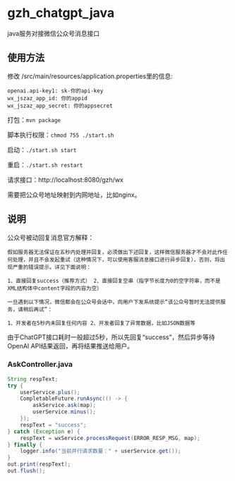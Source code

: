 # gzh_chatgpt_java
java服务对接微信公众号消息接口

## 使用方法
修改 /src/main/resources/application.properties里的信息:
```
openai.api-key1: sk-你的api-key
wx_jszaz_app_id: 你的appid
wx_jszaz_app_secret: 你的appsecret
```

打包：```mvn package```

脚本执行权限：```chmod 755 ./start.sh```

启动：```./start.sh start ```

重启：```./start.sh restart```

请求接口：http://localhost:8080/gzh/wx

需要把公众号地址映射到内网地址，比如nginx。

## 说明
公众号被动回复消息官方解释：
```
假如服务器无法保证在五秒内处理并回复，必须做出下述回复，这样微信服务器才不会对此作任何处理，并且不会发起重试（这种情况下，可以使用客服消息接口进行异步回复），否则，将出现严重的错误提示。详见下面说明：

1、直接回复success（推荐方式） 2、直接回复空串（指字节长度为0的空字符串，而不是XML结构体中content字段的内容为空）

一旦遇到以下情况，微信都会在公众号会话中，向用户下发系统提示“该公众号暂时无法提供服务，请稍后再试”：

1、开发者在5秒内未回复任何内容 2、开发者回复了异常数据，比如JSON数据等
```
由于ChatGPT接口耗时一般超过5秒，所以先回复“success”，然后异步等待OpenAI API结果返回，再将结果推送给用户。
### AskController.java
```java
String respText;
try {
    userService.plus();
    CompletableFuture.runAsync(() -> {
        askService.ask(map);
        userService.minus();
    });
    respText = "success";
} catch (Exception e) {
    respText = wxService.processRequest(ERROR_RESP_MSG, map);
} finally {
    logger.info("当前并行请求数量：" + userService.get());
}
out.print(respText);
out.flush();
```
